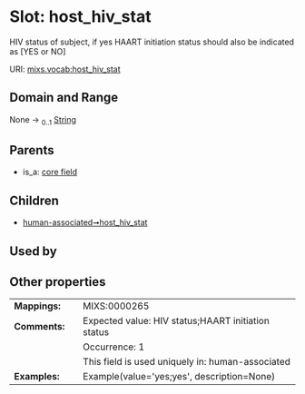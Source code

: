 
# Slot: host_hiv_stat


HIV status of subject, if yes HAART initiation status should also be indicated as [YES or NO]

URI: [mixs.vocab:host_hiv_stat](https://w3id.org/mixs/vocab/host_hiv_stat)


## Domain and Range

None &#8594;  <sub>0..1</sub> [String](types/String.md)

## Parents

 *  is_a: [core field](core_field.md)

## Children

 *  [human-associated➞host_hiv_stat](human_associated_host_hiv_stat.md)

## Used by


## Other properties

|  |  |  |
| --- | --- | --- |
| **Mappings:** | | MIXS:0000265 |
| **Comments:** | | Expected value: HIV status;HAART initiation status |
|  | | Occurrence: 1 |
|  | | This field is used uniquely in: human-associated |
| **Examples:** | | Example(value='yes;yes', description=None) |

